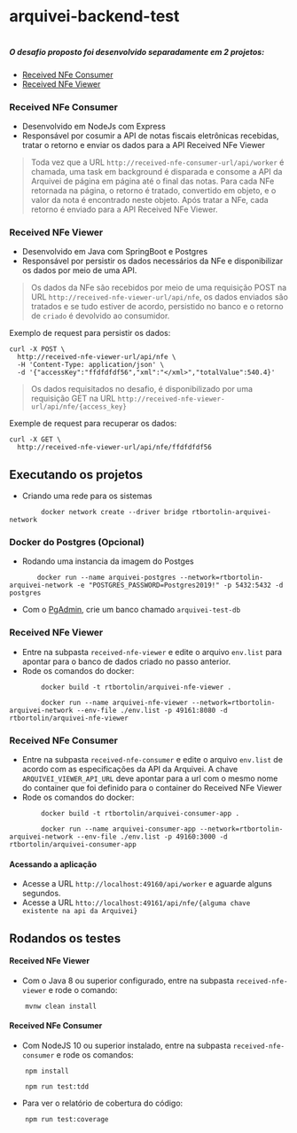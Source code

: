 # arquivei-backend-test
#
##### O desafio proposto foi desenvolvido separadamente em 2 projetos:
  - [Received NFe Consumer](#received-nfe-consumer)
  - [Received NFe Viewer](#received-nfe-viewer)

### Received NFe Consumer
  - Desenvolvido em NodeJs com Express
  - Responsável por cosumir a API de notas fiscais eletrônicas recebidas, tratar o retorno e enviar os dados para a API Received NFe Viewer

>   Toda vez que a URL `http://received-nfe-consumer-url/api/worker` é chamada, uma task em background é disparada e consome a API da Arquivei de página em página até o final das notas. Para cada NFe retornada na página, o retorno é tratado, convertido em objeto, e o valor da nota é encontrado neste objeto.
>   Após tratar a NFe, cada retorno é enviado para a API Received NFe Viewer.

### Received NFe Viewer

  - Desenvolvido em Java com SpringBoot e Postgres
  - Responsável por persistir os dados necessários da NFe e disponibilizar os dados por meio de uma API.

>   Os dados da NFe são recebidos por meio de uma requisição POST na URL `http://received-nfe-viewer-url/api/nfe`, os dados enviados são tratados e se tudo estiver de acordo, persistido no banco e o retorno de `criado` é devolvido ao consumidor.


Exemplo de request para persistir os dados:
```
curl -X POST \
  http://received-nfe-viewer-url/api/nfe \
  -H 'Content-Type: application/json' \
  -d '{"accessKey":"ffdfdfdf56","xml":"</xml>","totalValue":540.4}'
  ```
  
>   Os dados requisitados no desafio, é disponibilizado por uma requisição GET na URL `http://received-nfe-viewer-url/api/nfe/{access_key}`

Exemple de request para recuperar os dados:
```
curl -X GET \
  http://received-nfe-viewer-url/api/nfe/ffdfdfdf56 
```


## Executando os projetos

- Criando uma rede para os sistemas
```
        docker network create --driver bridge rtbortolin-arquivei-network
```
### Docker do Postgres (Opcional)
 
  - Rodando uma instancia da imagem do Postges
 ```
        docker run --name arquivei-postgres --network=rtbortolin-arquivei-network -e "POSTGRES_PASSWORD=Postgres2019!" -p 5432:5432 -d postgres
```
 - Com o [PgAdmin](https://www.pgadmin.org/download/), crie um banco chamado `arquivei-test-db`

### Received NFe Viewer
- Entre na subpasta `received-nfe-viewer` e edite o arquivo `env.list` para apontar para o banco de dados criado no passo anterior.
- Rode os comandos do docker:
```
        docker build -t rtbortolin/arquivei-nfe-viewer .
```
```
        docker run --name arquivei-nfe-viewer --network=rtbortolin-arquivei-network --env-file ./env.list -p 49161:8080 -d rtbortolin/arquivei-nfe-viewer
```

### Received NFe Consumer
 - Entre na subpasta `received-nfe-consumer` e edite o arquivo `env.list` de acordo com as especificações da API da Arquivei.
    A chave `ARQUIVEI_VIEWER_API_URL` deve apontar para a url com o mesmo nome do container que foi definido para o container do Received NFe Viewer
 - Rode os comandos do docker:
```
        docker build -t rtbortolin/arquivei-consumer-app .
```
```
        docker run --name arquivei-consumer-app --network=rtbortolin-arquivei-network --env-file ./env.list -p 49160:3000 -d rtbortolin/arquivei-consumer-app
```

#### Acessando a aplicação

- Acesse a URL `http://localhost:49160/api/worker` e aguarde alguns segundos.
- Acesse a URL `htto://localhost:49161/api/nfe/{alguma chave existente na api da Arquivei}`


## Rodandos os testes
#### Received NFe Viewer
- Com o Java 8 ou superior configurado, entre na subpasta `received-nfe-viewer` e rode o comando:
```
    mvnw clean install
```

#### Received NFe Consumer
- Com NodeJS 10 ou superior instalado, entre na subpasta `received-nfe-consumer` e rode os comandos:
```
    npm install
```
```
    npm run test:tdd
```
- Para ver o relatório de cobertura do código:
```
    npm run test:coverage
```

